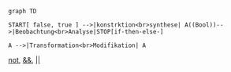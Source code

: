 
```mermaid
graph TD

START[ false, true ] -->|konstrktion<br>synthese| A((Bool))-->|Beobachtung<br>Analyse|STOP[if-then-else-]

A -->|Transformation<br>Modifikation| A
```

[not](Aussagen.md#Negation), [&&](Aussagen.md#Logisches%20Und(Konjunktion)), [||](Aussagen.md#Logisches%20Oder(Disjunktion))














